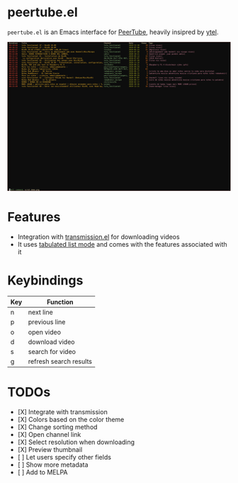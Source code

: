 peertube.el
===========

`peertube.el` is an Emacs interface for
[PeerTube](https://joinpeertube.org), heavily insipred by
[ytel](https://github.com/gRastello/ytel).

![](./demo.png)

Features
========

-   Integration with
    [transmission.el](https://github.com/a13/transmission.el) for
    downloading videos
-   It uses [tabulated list
    mode](https://www.gnu.org/software/emacs/manual/html_node/elisp/Tabulated-List-Mode.html)
    and comes with the features associated with it

Keybindings
===========

| Key | Function               |
|-----|------------------------|
| n   | next line              |
| p   | previous line          |
| o   | open video             |
| d   | download video         |
| s   | search for video       |
| g   | refresh search results |

TODOs
=====

-   \[X\] Integrate with transmission
-   \[X\] Colors based on the color theme
-   \[X\] Change sorting method
-   \[X\] Open channel link
-   \[X\] Select resolution when downloading
-   \[X\] Preview thumbnail
-   \[ \] Let users specify other fields
-   \[ \] Show more metadata
-   \[ \] Add to MELPA
